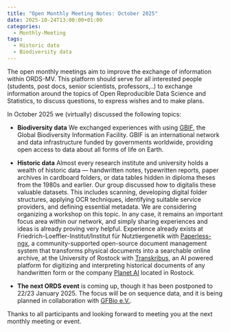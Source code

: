 ```yaml
---
title: "Open Monthly Meeting Notes: October 2025"
date: 2025-10-24T13:00:00+01:00
categories:
  - Monthly-Meeting
tags:
  - Historic data
  - Biodiversity data
---
```


The open monthly meetings aim to improve the exchange of information within ORDS-MV. This platform should serve for all interested people (students, post docs, senior scientists, professors,..) to exchange information around the topics of Open Reproducible Data Science and Statistics, to discuss questions, to express wishes and to make plans.

In October 2025 we (virtually) discussed the following topics:

* **Biodiversity data** We exchanged experiences with using [GBIF](https://www.gbif.org/), the Global Biodiversity Information Facility. GBIF is an international network and data infrastructure funded by governments worldwide, providing open access to data about all forms of life on Earth.

* **Historic data** Almost every research institute and university holds a wealth of historic data — handwritten notes, typewritten reports, paper archives in cardboard folders, or data tables hidden in diploma theses from the 1980s and earlier. Our group discussed how to digitalis these valuable datasets. This includes scanning, developing digital folder structures, applying OCR techniques, identifying suitable service providers, and defining essential metadata. We are considering organizing a workshop on this topic. In any case, it remains an important focus area within our network, and simply sharing experiences and ideas is already proving very helpful. Experience already exists at Friedrich-Loeffler-Institut/Institut für Nutztiergenetik with [Paperless-ngx](https://docs.paperless-ngx.com/), a community-supported open-source document management system that transforms physical documents into a searchable online archive, at the University of Rostock with [Transkribus](https://www.transkribus.org/de), an AI powered platform for digitizing and interpreting historical documents of any handwritten form or the company [Planet AI](https://planet-ai.com/) located in Rostock.

* **The next ORDS event** is coming up, though it has been postponed to 22/23 January 2025. The focus will be on sequence data, and it is being planned in collaboration with [GFBio e.V.](https://www.gfbio-ev.de/de/).

Thanks to all participants and looking forward to meeting you at the next monthly meeting or event.
